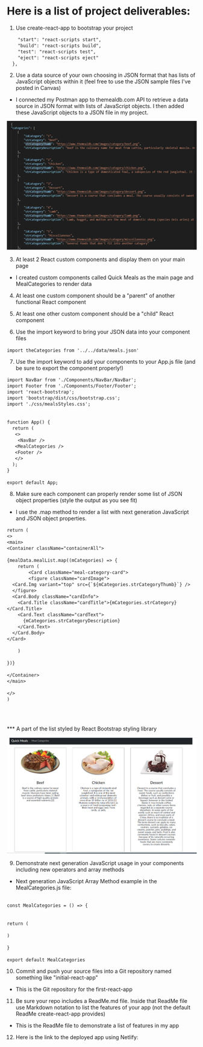 
# Here is a list of project deliverables: 



1. Use create-react-app to bootstrap your project

```"scripts": {  
    "start": "react-scripts start",  
    "build": "react-scripts build",
    "test": "react-scripts test",
    "eject": "react-scripts eject"
  },
```




2. Use a data source of your own choosing in JSON format that has lists of JavaScript objects within it (feel free to use the JSON sample files I've posted in Canvas)

* I connected my Postman app to themealdb.com API to retrieve a data source in JSON format with lists of JavaScript objects. I then added these JavaScript objects to a JSON file in my project.  

![JSON format data source example](src/images/jsondata.PNG)


3. At least 2 React custom components and display them on your main page

* I created custom components called Quick Meals as the main page and MealCategories to render data

4. At least one custom component should be a "parent" of another functional React component


5. At least one other custom component should be a "child" React component


6. Use the import keyword to bring your JSON data into your component files

`import theCategories from '../../data/meals.json'`


7. Use the import keyword to add your components to your App.js file (and be sure to export the component properly!)


``` import MealCategories from './Components/MealCategories/MealCategories'; 
import NavBar from './Components/NavBar/NavBar';
import Footer from './Components/Footer/Footer'; 
import 'react-bootstrap';
import 'bootstrap/dist/css/bootstrap.css';
import './css/mealsStyles.css'; 


function App() {
  return (
   <>
    <NavBar />
   <MealCategories />
   <Footer />
   </>
  );
}

export default App;   

```


8. Make sure each component can properly render some list of JSON object properties (style the output as you see fit)

* I use the .map method to render a list with next generation JavaScript and JSON object properties. 


``` 
return (
<>
<main>
<Container className="containerAll">
  
{mealData.mealList.map((mCategories) => {
    return (
        <Card className="meal-category-card">
        <figure className="cardImage">
  <Card.Img variant="top" src={`${mCategories.strCategoryThumb}`} />
  </figure>
  <Card.Body className="cardInfo">
    <Card.Title className="cardTitle">{mCategories.strCategory}</Card.Title>
    <Card.Text className="cardText">
      {mCategories.strCategoryDescription}
    </Card.Text>
  </Card.Body>
</Card>

    )
    
})}

</Container>
</main>

</>
)




```

*** A part of the list styled by React Bootstrap styling library

![Rendered list visual example](src/images/customlist.PNG)


9. Demonstrate next generation JavaScript usage in your components including new operators and array methods

* Next generation JavaScript Array Method example in the MealCategories.js file: 


``` 

const MealCategories = () => {


return (

)

}

export default MealCategories 

```




10. Commit and push your source files into a Git repository named something like "initial-react-app"

* This is the Git repository for the first-react-app


11. Be sure your repo includes a ReadMe.md file.  Inside that ReadMe file use Markdown notation to list the features of your app (not the default ReadMe create-react-app provides)

* This is the ReadMe file to demonstrate a list of features in my app


12. Here is the link to the deployed app using Netlify: 
